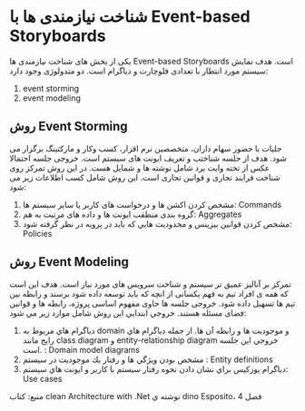 # شناخت نیازمندی ها با Event-based Storyboards
یکی از بخش های شناخت نیازمندی ها Event-based Storyboards است. هدف نمایش سیستم مورد انتظار با تعدادی فلوچارت و دیاگرام است.
دو متدولوژی وجود دارد:
1. event storming
2. event modeling

## روش Event Storming
جلیات با حضور سهام داران، متخصصین نرم افزار، کسب وکار و مارکتینگ برگزار می شود.
هدف از جلسه شناختب و تعریف ایونت های سیستم است.
خروجی جلسه احتمالا عکس از تخته وایت برد شامل نوشته ها و شمایل هست.
در این روش تمرکز روی شناخت فرایند تجاری و قوانین تجاری است.
این روش شامل کسب اطلاعات زیر می شود:
1. مشخص کردن اکشن ها و درخواست های کاربر یا سایر سیستم ها: Commands
2. گروه بندی منطقب ایونت ها و داده های مرتبت به هم: Aggregates
3. مشخص كردن قوانين بيزينس و محدوديت هايي كه بايد در پرویه در نظر گرفته شود: Policies

## روش Event Modeling
تمرکز بر آنالیز عمیق تر سیستم و شناخت سرویس های مورد نیاز است.
هدف این است که همه ی افراد تیم به فهم یکسانی از انچه که باید توسعه داده شود برسند و رابطه بین تیم ها تسهیل داده شود.
خروجی جلسه ها حاوی مفهوم اساسی پروژه، رابطه ها و قوانین فضای مسئله هستند.
خروجي ابتدايي اين روش شامل موارد زير مي شود:
1. دياگرام هاي مربوط به domain و موجوديت ها و رابطه آن ها. از جمله دياگرام هاي رايج مانند class diagram و entity-relationship diagram خروجي اين جلسه است. : Domain model diagrams
2. مشخص بودن ويژگي ها و رفتار يك موجوديت در سيستم : Entity definitions
3. دياگرام يوزكيس براي نشان دادن نحوه رفتار سيستم با كاربر و ايونت هاي سيستم: Use cases

منبع: كتاب clean Architecture with .Net نوشته ي dino Esposito، فصل 4
